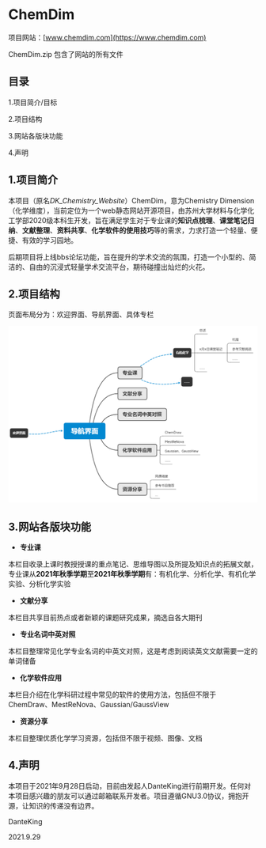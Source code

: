 # ChemDim
项目网站：[www.chemdim.com](https://www.chemdim.com)

ChemDim.zip 包含了网站的所有文件

## 目录

1.项目简介/目标

2.项目结构

3.网站各版块功能

4.声明
## 1.项目简介
本项目（原名*DK_Chemistry_Website*）ChemDim，意为Chemistry Dimension（化学维度），当前定位为一个web静态网站开源项目，由苏州大学材料与化学化工学部2020级本科生开发，旨在满足学生对于专业课的**知识点梳理**、**课堂笔记归纳**、**文献整理**、**资料共享**、**化学软件的使用技巧**等的需求，力求打造一个轻量、便捷、有效的学习园地。

后期项目将上线bbs论坛功能，旨在提升的学术交流的氛围，打造一个小型的、简洁的、自由的沉浸式轻量学术交流平台，期待碰撞出灿烂的火花。

## 2.项目结构

页面布局分为：欢迎界面、导航界面、具体专栏

<img src="DK_Chemistry_Website_Display.PNG">

## 3.网站各版块功能

- **专业课**


本栏目收录上课时教授授课的重点笔记、思维导图以及所提及知识点的拓展文献，专业课从**2021年秋季学期**至**2021年秋季学期**有：有机化学、分析化学、有机化学实验、分析化学实验
- **文献分享**


本栏目共享目前热点或者新颖的课题研究成果，摘选自各大期刊
- **专业名词中英对照**


本栏目整理常见化学专业名词的中英文对照，这是考虑到阅读英文文献需要一定的单词储备
- **化学软件应用**


本栏目介绍在化学科研过程中常见的软件的使用方法，包括但不限于ChemDraw、MestReNova、Gaussian/GaussView
- **资源分享**


本栏目整理优质化学学习资源，包括但不限于视频、图像、文档

## 4.声明
本项目于2021年9月28日启动，目前由发起人DanteKing进行前期开发。任何对本项目感兴趣的朋友可以通过邮箱联系开发者。项目遵循GNU3.0协议，拥抱开源，让知识的传递没有边界。

DanteKing

2021.9.29
